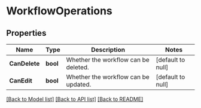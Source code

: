 # WorkflowOperations

## Properties
Name | Type | Description | Notes
------------ | ------------- | ------------- | -------------
**CanDelete** | **bool** | Whether the workflow can be deleted. | [default to null]
**CanEdit** | **bool** | Whether the workflow can be updated. | [default to null]

[[Back to Model list]](../README.md#documentation-for-models) [[Back to API list]](../README.md#documentation-for-api-endpoints) [[Back to README]](../README.md)

